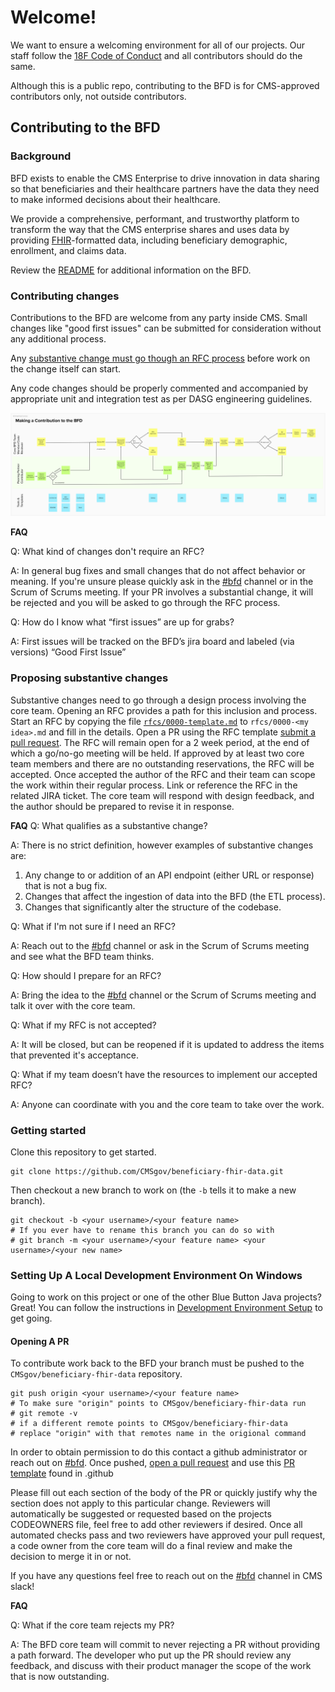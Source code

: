 
# Welcome!

We want to ensure a welcoming environment for all of our projects. Our staff follow the [18F Code of Conduct](https://github.com/18F/code-of-conduct/blob/master/code-of-conduct.md) and all contributors should do the same.

Although this is a public repo, contributing to the BFD is for CMS-approved contributors only, not outside contributors.

Contributing to the BFD
---

### Background

BFD exists to enable the CMS Enterprise to drive innovation in data sharing so that beneficiaries and their healthcare partners have the data they need to make informed decisions about their healthcare.

We provide a comprehensive, performant, and trustworthy platform to transform the way that the CMS enterprise shares and uses data by providing [FHIR](https://www.hl7.org/fhir/)-formatted data, including beneficiary demographic, enrollment, and claims data.

Review the [README](https://github.com/CMSgov/beneficiary-fhir-data/blob/master/README.md) for additional information on the BFD. 


### Contributing changes

Contributions to the BFD are welcome from any party inside CMS.
Small changes like "good first issues" can be submitted for consideration without any additional process.

Any [substantive change must go though an RFC process](#proposing-substantive-changes) before work on the change itself can start. 

Any code changes should be properly commented and accompanied by appropriate unit and integration test as per DASG engineering guidelines.

![Alt text](docs/assets/BFDContributionDiagram.png "Diagram")

**FAQ**

Q: What kind of changes don't require an RFC?

A: In general bug fixes and small changes that do not affect behavior or meaning. If you're unsure please quickly ask in the [#bfd](https://cmsgov.slack.com/archives/C010WDXAZFZ) channel or in the Scrum of Scrums meeting. If your PR involves a substantial change, it will be rejected and you will be asked to go through the RFC process.

Q: How do I know what “first issues” are up for grabs? 

A: First issues will be tracked on the BFD’s jira board and labeled (via versions) “Good First Issue”

### Proposing substantive changes

Substantive changes need to go through a design process involving the core team.
Opening an RFC provides a path for this inclusion and process.
Start an RFC by copying the file [`rfcs/0000-template.md`](rfcs/0000-template.md) to `rfcs/0000-<my idea>.md` and fill in the details. 
Open a PR using the RFC template [submit a pull request](#opening-a-pr).
The RFC will remain open for a 2 week period, at the end of which a go/no-go meeting will be held.
If approved by at least two core team members and there are no outstanding reservations, the RFC will be accepted.
Once accepted the author of the RFC and their team can scope the work within their regular process. Link or reference the RFC in the related JIRA ticket.
The core team will respond with design feedback, and the author should be prepared to revise it in response.

**FAQ**
Q: What qualifies as a substantive change?

A: There is no strict definition, however examples of substantive changes are:

1. Any change to or addition of an API endpoint (either URL or response) that is not a bug fix.
2. Changes that affect the ingestion of data into the BFD (the ETL process). 
3. Changes that significantly alter the structure of the codebase.


Q: What if I'm not sure if I need an RFC?

A: Reach out to the [#bfd](https://cmsgov.slack.com/archives/C010WDXAZFZ) channel or ask in the Scrum of Scrums meeting and see what the BFD team thinks.


Q: How should I prepare for an RFC?

A: Bring the idea to the [#bfd](https://cmsgov.slack.com/archives/C010WDXAZFZ) channel or the Scrum of Scrums meeting and talk it over with the core team.


Q: What if my RFC is not accepted?

A: It will be closed, but can be reopened if it is updated to address the items that prevented it's acceptance.


Q: What if my team doesn’t have the resources to implement our accepted RFC? 

A: Anyone can coordinate with you and the core team to take over the work. 

### Getting started

Clone this repository to get started.

```
git clone https://github.com/CMSgov/beneficiary-fhir-data.git
```

Then checkout a new branch to work on (the `-b` tells it to make a new branch).

```
git checkout -b <your username>/<your feature name>
# If you ever have to rename this branch you can do so with
# git branch -m <your username>/<your feature name> <your username>/<your new name>
```
### Setting Up A Local Development Environment On Windows

Going to work on this project or one of the other Blue Button Java projects? Great! You can follow the instructions in [Development Environment Setup](./dev/devenv-readme.md) to get going.

#### Opening A PR

To contribute work back to the BFD your branch must be pushed to the `CMSgov/beneficiary-fhir-data` repository.
```
git push origin <your username>/<your feature name>
# To make sure "origin" points to CMSgov/beneficiary-fhir-data run
# git remote -v
# if a different remote points to CMSgov/beneficiary-fhir-data
# replace "origin" with that remotes name in the origional command
```
In order to obtain permission to do this contact a github administrator or reach out on [#bfd](https://cmsgov.slack.com/archives/C010WDXAZFZ).
Once pushed, [open a pull request](https://help.github.com/en/github/collaborating-with-issues-and-pull-requests/creating-a-pull-request) and use this [PR template](https://github.com/CMSgov/cms-oeda-dasg) found in .github

Please fill out each section of the body of the PR or quickly justify why the section does not apply to this particular change.
Reviewers will automatically be suggested or requested based on the projects CODEOWNERS file, feel free to add other reviewers if desired.
Once all automated checks pass and two reviewers have approved your pull request, a code owner from the core team will do a final review and make the decision to merge it in or not.

If you have any questions feel free to reach out on the [#bfd](https://cmsgov.slack.com/archives/C010WDXAZFZ) channel in CMS slack!

**FAQ**

Q: What if the core team rejects my PR?

A: The BFD core team will commit to never rejecting a PR without providing a path forward. The developer who put up the PR should review any feedback, and discuss with their product manager the scope of the work that is now outstanding.
